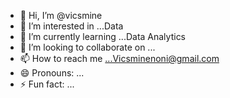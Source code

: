 - 👋 Hi, I’m @vicsmine
- 👀 I’m interested in ...Data
- 🌱 I’m currently learning ...Data Analytics
- 💞️ I’m looking to collaborate on ...
- 📫 How to reach me ...Vicsminenoni@gmail.com
- 😄 Pronouns: ...
- ⚡ Fun fact: ...

<!---
vicsmine/vicsmine is a ✨ special ✨ repository because its `README.md` (this file) appears on your GitHub profile.
You can click the Preview link to take a look at your changes.
--->

